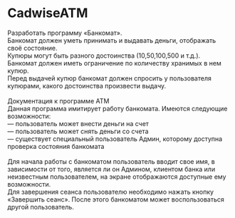 # CadwiseATM
Разработать программу «Банкомат». <br>
Банкомат должен уметь принимать и выдавать деньги, отображать своё состояние. <br>
Купюры могут быть разного достоинства (10,50,100,500 и т.д.).<br> Банкомат должен иметь 
ограничение по количеству хранимых в нем купюр.<br> Перед выдачей купюр банкомат 
должен спросить у пользователя купюрами, какого достоинства произвести выдачу. 
<br><br>
Документация к программе ATM
<br>
Данная программа имитирует работу банкомата. Имеются следующие возможности:<br>
— пользователь может внести деньги на счет<br>
— пользователь может снять деньги со счета<br>
— существует специальный пользователь Админ, которому доступна проверка
состояния банкомата<br>
<br>
Для начала работы с банкоматом пользователь вводит свое имя, в зависимости от того, является ли он Админом, клиентом банка или неизвестным пользователем, на экране отображаются доступные ему возможности.<br>
Для завершения сеанса пользователю необходимо нажать кнопку «Завершить сеанс». После этого банкоматом может воспользоваться другой пользователь.<br>
